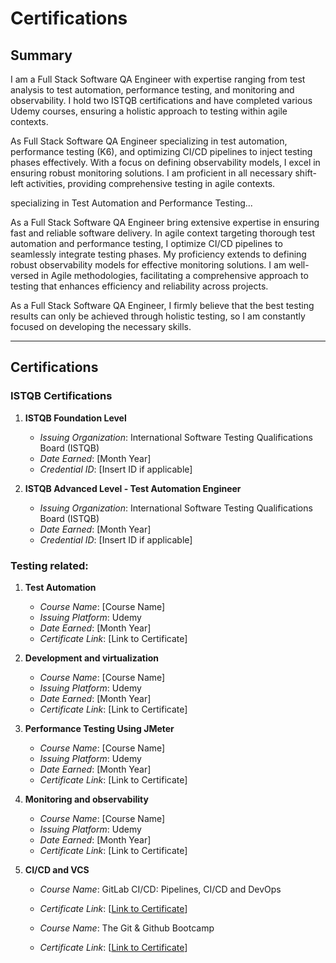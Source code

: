 # Certifications

## Summary
I am a Full Stack Software QA Engineer with expertise ranging from test analysis to test automation, performance testing, and monitoring and observability. I hold two ISTQB certifications and have completed various Udemy courses, ensuring a holistic approach to testing within agile contexts.

As Full Stack Software QA Engineer specializing in test automation, performance testing (K6), and optimizing CI/CD pipelines to inject testing phases effectively. With a focus on defining observability models, I excel in ensuring robust monitoring solutions. I am proficient in all necessary shift-left activities, providing comprehensive testing in agile contexts.

specializing in Test Automation and Performance Testing...

As a Full Stack Software QA Engineer bring extensive expertise in ensuring fast and reliable software delivery. In agile context targeting thorough test automation and performance testing, I optimize CI/CD pipelines to seamlessly integrate testing phases. 
 My proficiency extends to defining robust observability models for effective monitoring solutions. 
 I am well-versed in Agile methodologies, facilitating a comprehensive approach to testing that enhances efficiency and reliability across projects.
 
As a Full Stack Software QA Engineer, I firmly believe that the best testing results can only be achieved through holistic testing, so I am constantly focused on developing the necessary skills.

---

## Certifications

### ISTQB Certifications
1. **ISTQB Foundation Level**
   - *Issuing Organization*: International Software Testing Qualifications Board (ISTQB)
   - *Date Earned*: [Month Year]
   - *Credential ID*: [Insert ID if applicable]

2. **ISTQB Advanced Level - Test Automation Engineer**
   - *Issuing Organization*: International Software Testing Qualifications Board (ISTQB)
   - *Date Earned*: [Month Year]
   - *Credential ID*: [Insert ID if applicable]

### Testing related:

1. **Test Automation**
   - *Course Name*: [Course Name]
   - *Issuing Platform*: Udemy
   - *Date Earned*: [Month Year]
   - *Certificate Link*: [Link to Certificate]

3. **Development and virtualization**
   - *Course Name*: [Course Name]
   - *Issuing Platform*: Udemy
   - *Date Earned*: [Month Year]
   - *Certificate Link*: [Link to Certificate]

2. **Performance Testing Using JMeter**
   - *Course Name*: [Course Name]
   - *Issuing Platform*: Udemy
   - *Date Earned*: [Month Year]
   - *Certificate Link*: [Link to Certificate]

3. **Monitoring and observability**
   - *Course Name*: [Course Name]
   - *Issuing Platform*: Udemy
   - *Date Earned*: [Month Year]
   - *Certificate Link*: [Link to Certificate]

4. **CI/CD and VCS**
   - *Course Name*: GitLab CI/CD: Pipelines, CI/CD and DevOps
   - *Certificate Link*: [[Link to Certificate](https://www.udemy.com/certificate/UC-52197553-5c83-490b-b4e5-0233b410e770/)]
  
   - *Course Name*: The Git & Github Bootcamp
   - *Certificate Link*: [[Link to Certificate](https://www.udemy.com/certificate/UC-375570de-dc32-4321-872a-f9ab5b8b999a/)]
   

